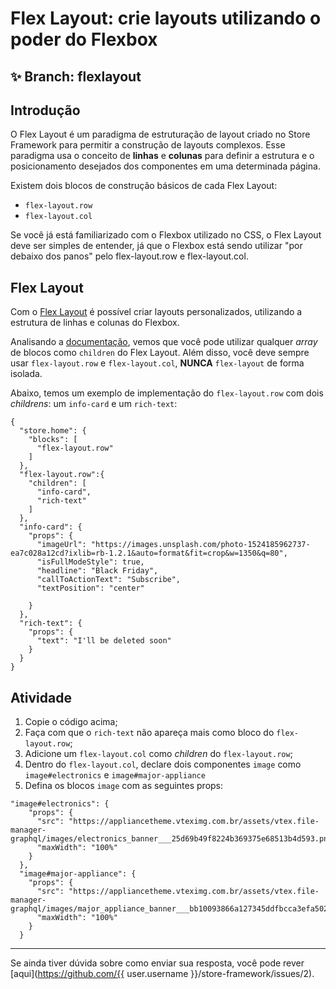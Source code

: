 # Flex Layout: crie layouts utilizando o poder do Flexbox

## :sparkles: **Branch:** flexlayout

## Introdução

O Flex Layout é um paradigma de estruturação de layout criado no Store Framework para permitir a construção de layouts complexos. Esse paradigma usa o conceito de **linhas** e **colunas** para definir a estrutura e o posicionamento desejados dos componentes em uma determinada página.

Existem dois blocos de construção básicos de cada Flex Layout:

- `flex-layout.row`
- `flex-layout.col`

Se você já está familiarizado com o Flexbox utilizado no CSS, o Flex Layout deve ser simples de entender, já que o Flexbox está sendo utilizar "por debaixo dos panos" pelo flex-layout.row e flex-layout.col.

## Flex Layout

Com o [Flex Layout](https://vtex.io/docs/components/layout/vtex.flex-layout) é possível criar layouts personalizados, utilizando a estrutura de linhas e colunas do Flexbox.

Analisando a [documentação](https://vtex.io/docs/components/layout/vtex.flex-layout), vemos que você pode utilizar qualquer *array* de blocos como `children` do Flex Layout. Além disso, você deve sempre usar `flex-layout.row` e `flex-layout.col`, **NUNCA** `flex-layout` de forma isolada.


Abaixo, temos um exemplo de implementação do `flex-layout.row` com dois *childrens*: um `info-card` e um `rich-text`:

```
{
  "store.home": {
    "blocks": [
      "flex-layout.row"
    ]
  },
  "flex-layout.row":{
    "children": [
      "info-card",
      "rich-text"
    ]
  },
  "info-card": {
    "props": {
      "imageUrl": "https://images.unsplash.com/photo-1524185962737-ea7c028a12cd?ixlib=rb-1.2.1&auto=format&fit=crop&w=1350&q=80",
      "isFullModeStyle": true,
      "headline": "Black Friday",
      "callToActionText": "Subscribe",
      "textPosition": "center"

    }
  },
  "rich-text": {
    "props": {
      "text": "I'll be deleted soon"
    }
  }
}
```

## Atividade

1. Copie o código acima;
2. Faça com que o `rich-text` não apareça mais como bloco do `flex-layout.row`;
3. Adicione um `flex-layout.col` como *children* do `flex-layout.row`;
4. Dentro do `flex-layout.col`, declare dois componentes `image` como `image#electronics` e `image#major-appliance`
5. Defina os blocos `image` com as seguintes props:

```
"image#electronics": {
    "props": {
      "src": "https://appliancetheme.vteximg.com.br/assets/vtex.file-manager-graphql/images/electronics_banner___25d69b49f8224b369375e68513b4d593.png",
      "maxWidth": "100%"
    }
  },
  "image#major-appliance": {
    "props": {
      "src": "https://appliancetheme.vteximg.com.br/assets/vtex.file-manager-graphql/images/major_appliance_banner___bb10093866a127345ddfbcca3efa5022.png",
      "maxWidth": "100%"
    }
  }
```

----

Se ainda tiver dúvida sobre como enviar sua resposta, você pode rever [aqui](https://github.com/{{ user.username }}/store-framework/issues/2).